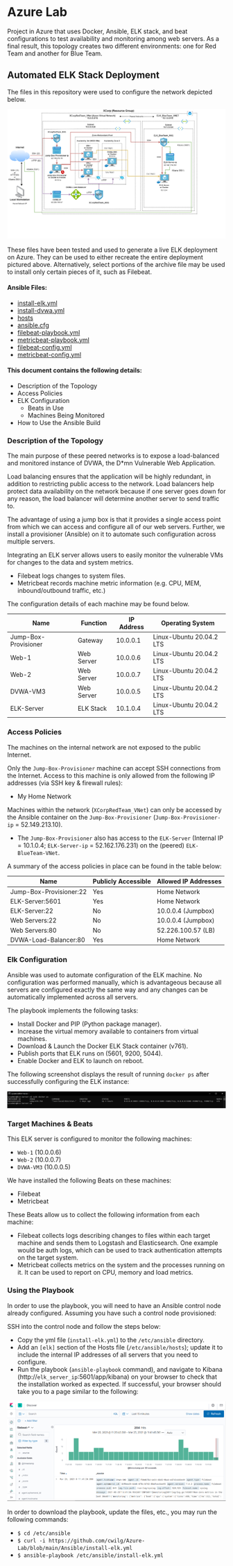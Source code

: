# Azure Lab
Project in Azure that uses Docker, Ansible, ELK stack, and beat configurations to test availability and monitoring among web servers. As a final result, this topology creates two different environments: one for Red Team and another for Blue Team.

## Automated ELK Stack Deployment

The files in this repository were used to configure the network depicted below.

![This is a diagram depicting the topology of the cloud-hosted environment created](https://github.com/cwilg/Azure-Lab/blob/main/Diagrams/ELK_Stack_diagram.png "Lab Diagram")

These files have been tested and used to generate a live ELK deployment on Azure. They can be used to either recreate the entire deployment pictured above. Alternatively, select portions of the archive file may be used to install only certain pieces of it, such as Filebeat.

#### Ansible Files:
  - [install-elk.yml](https://github.com/cwilg/Azure-Lab/tree/main/Ansible/install-elk.yml)
  - [install-dvwa.yml](https://github.com/cwilg/Azure-Lab/tree/main/Ansible/install-dvwa.yml)
  - [hosts](https://github.com/cwilg/Azure-Lab/tree/main/Ansible/hosts)
  - [ansible.cfg](https://github.com/cwilg/Azure-Lab/tree/main/Ansible/ansible.cfg)
  - [filebeat-playbook.yml](https://github.com/cwilg/Azure-Lab/tree/main/Ansible/filebeat-playbook.yml)
  - [metricbeat-playbook.yml](https://github.com/cwilg/Azure-Lab/tree/main/Ansible/metricbeat-playbook.yml)
  - [filebeat-config.yml](https://github.com/cwilg/Azure-Lab/tree/main/Ansible/filebeat-config.yml)
  - [metricbeat-config.yml](https://github.com/cwilg/Azure-Lab/tree/main/Ansible/metricbeat-config.yml)

#### This document contains the following details:
- Description of the Topology
- Access Policies
- ELK Configuration
  - Beats in Use
  - Machines Being Monitored
- How to Use the Ansible Build


### Description of the Topology

The main purpose of these peered networks is to expose a load-balanced and monitored instance of DVWA, the D*mn Vulnerable Web Application.

Load balancing ensures that the application will be highly redundant, in addition to restricting public access to the network. Load balancers help protect data availability on the network because if one server goes down for any reason, the load balancer will determine another server to send traffic to.

The advantage of using a jump box is that it provides a single access point from which we can access and configure all of our web servers. Further, we install a provisioner (Ansible) on it to automate such configuration across multiple servers.

Integrating an ELK server allows users to easily monitor the vulnerable VMs for changes to the data and system metrics.
- Filebeat logs changes to system files.
- Metricbeat records machine metric information (e.g. CPU, MEM, inbound/outbound traffic, etc.)

The configuration details of each machine may be found below.

| Name                 | Function   | IP Address | Operating System         |
|----------------------|------------|------------|--------------------------|
| Jump-Box-Provisioner | Gateway    | 10.0.0.1   | Linux-Ubuntu 20.04.2 LTS |
| Web-1                | Web Server | 10.0.0.6   | Linux-Ubuntu 20.04.2 LTS |                  
| Web-2                | Web Server | 10.0.0.7   | Linux-Ubuntu 20.04.2 LTS |
| DVWA-VM3             | Web Server | 10.0.0.5   | Linux-Ubuntu 20.04.2 LTS |
| ELK-Server           | ELK Stack  | 10.1.0.4   | Linux-Ubuntu 20.04.2 LTS |

### Access Policies

The machines on the internal network are not exposed to the public Internet. 

Only the `Jump-Box-Provisioner` machine can accept SSH connections from the Internet. Access to this machine is only allowed from the following IP addresses (via SSH key & firewall rules):
- My Home Network

Machines within the network (`XCorpRedTeam_VNet`) can only be accessed by the Ansible container on the `Jump-Box-Provisioner` (`Jump-Box-Provisioner-ip` = 52.149.213.10).
- The `Jump-Box-Provisioner` also has access to the `ELK-Server` (Internal IP = 10.1.0.4; `ELK-Server-ip` = 52.162.176.231) on the (peered) `ELK-BlueTeam-VNet`.

A summary of the access policies in place can be found in the table below:

| Name                    | Publicly Accessible | Allowed IP Addresses |
|-------------------------|---------------------|----------------------|
| Jump-Box-Provisioner:22 | Yes                 | Home Network         |
| ELK-Server:5601         | Yes                 | Home Network         |
| ELK-Server:22           | No                  | 10.0.0.4 (Jumpbox)   |
| Web Servers:22          | No                  | 10.0.0.4 (Jumpbox)   |
| Web Servers:80          | No                  | 52.226.100.57 (LB)   |
| DVWA-Load-Balancer:80   | Yes                 | Home Network         |


### Elk Configuration

Ansible was used to automate configuration of the ELK machine. No configuration was performed manually, which is advantageous because all servers are configured exactly the same way and any changes can be automatically implemented across all servers.

The playbook implements the following tasks:
- Install Docker and PIP (Python package manager).
- Increase the virtual memory available to containers from virtual machines.
- Download & Launch the Docker ELK Stack container (v761).
- Publish ports that ELK runs on (5601, 9200, 5044).
- Enable Docker and ELK to launch on reboot.

The following screenshot displays the result of running `docker ps` after successfully configuring the ELK instance:

![Image depicts Docker processes currently running, which indicates successful installation of the ELK stack.](https://github.com/cwilg/Azure-Lab/blob/main/Diagrams/Elk-Stack_ps.png)

### Target Machines & Beats
This ELK server is configured to monitor the following machines:
- `Web-1` (10.0.0.6)
- `Web-2` (10.0.0.7)
- `DVWA-VM3` (10.0.0.5)

We have installed the following Beats on these machines:
- Filebeat
- Metricbeat

These Beats allow us to collect the following information from each machine:
- Filebeat collects logs describing changes to files within each target machine and sends them to Logstash and Elasticsearch. One example would be auth logs, which can be used to track authentication attempts on the target system.
- Metricbeat collects metrics on the system and the processes running on it. It can be used to report on CPU, memory and load metrics.

### Using the Playbook
In order to use the playbook, you will need to have an Ansible control node already configured. Assuming you have such a control node provisioned: 

SSH into the control node and follow the steps below:
- Copy the yml file (`install-elk.yml`) to the `/etc/ansible` directory.
- Add an `[elk]` section of the Hosts file (`/etc/ansible/hosts`); update it to include the internal IP addresses of all servers that you need to configure.
- Run the playbook (`ansible-playbook` command), and navigate to Kibana (http://`elk_server_ip`:5601/app/kibana) on your browser to check that the installation worked as expected. If successful, your browser should take you to a page similar to the following:

![Screenshot of the Kibana Discover page, indicating successful installation of ELK and appropriate firewall rules.](https://github.com/cwilg/Azure-Lab/blob/main/Screenshots/Kibana_discover_filebeat.PNG "Kibana Discover console")


In order to download the playbook, update the files, etc., you may run the following commands:
- `$ cd /etc/ansible`
- `$ curl -i https://github.com/cwilg/Azure-Lab/blob/main/Ansible/install-elk.yml`
- `$ ansible-playbook /etc/ansible/install-elk.yml`
